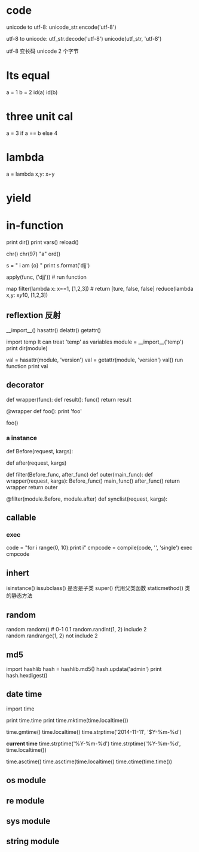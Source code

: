 # code
unicode to utf-8:
unicode_str.encode('utf-8')

utf-8 to unicode:
utf_str.decode('utf-8')
unicode(utf_str, 'utf-8')

utf-8 变长码
unicode 2 个字节


# Its equal
a = 1
b = 2
id(a)
id(b)

# three unit cal
a = 3 if a == b else 4

# lambda
a = lambda x,y: x+y

# yield

# in-function
print dir()
print vars()
reload()

chr()
chr(97)
"a"
ord()

s = " i am {o} "
print s.format('djj')

apply(func, ('djj'))  # run function

map
filter(lambda x: x==1, [1,2,3]) # return [ture, false, false]
reduce(lambda x,y: x*y*10, [1,2,3])

## reflextion 反射
\_\_import\_\_()
hasattr()
delattr()
getattr()

import temp
It can treat 'temp' as variables
module = \_\_import\_\_('temp')
print dir(module)

val = hasattr(module, 'version')
val = getattr(module, 'version')
val()
run function
print val


## decorator
def wrapper(func):
	def result():
		func()
	return result


@wrapper
def foo():
	print 'foo'

foo()


### a instance
def Before(request, kargs):

def after(request, kargs)

def filter(Before_func, after_func)
	def outer(main_func):
		def wrapper(request, kargs):
			Before_func()
			main_func()
			after_func()
		return wrapper
	return outer

@filter(module.Before, module.after)
def synclist(request, kargs):

## callable

### exec
code = "for i range(0, 10):print i"
cmpcode = compile(code, '', 'single')
exec cmpcode

## inhert
isinstance()
issubclass()  是否是子类
super()   代用父类函数
staticmethod()  类的静态方法

## random
random.random()  # 0-1  0.1
random.randint(1, 2)    include 2
random.randrange(1, 2)  not include 2

## md5
import hashlib
hash = hashlib.md5()
hash.updata('admin')
print hash.hexdigest()

## date time
import time

print time.time
print time.mktime(time.localtime())

time.gmtime()
time.localtime()
time.strptime('2014-11-11', '$Y-%m-%d')

**current time**
time.strptime('%Y-%m-%d')
time.strptime('%Y-%m-%d', time.localtime())

time.asctime()
time.asctime(time.localtime()
time.ctime(time.time())

## os module

## re module

## sys module

## string module
